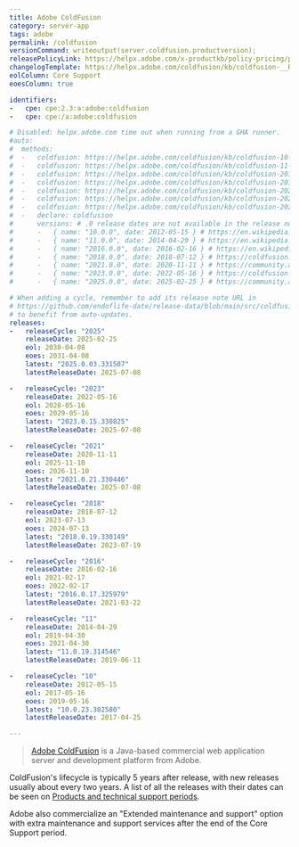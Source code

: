 ```yaml
---
title: Adobe ColdFusion
category: server-app
tags: adobe
permalink: /coldfusion
versionCommand: writeoutput(server.coldfusion.productversion);
releasePolicyLink: https://helpx.adobe.com/x-productkb/policy-pricing/policy_enterprise_lifecycle.html
changelogTemplate: https://helpx.adobe.com/coldfusion/kb/coldfusion-__RELEASE_CYCLE__-updates.html
eolColumn: Core Support
eoesColumn: true

identifiers:
-   cpe: cpe:2.3:a:adobe:coldfusion
-   cpe: cpe:/a:adobe:coldfusion

# Disabled: helpx.adobe.com time out when running from a GHA runner.
#auto:
#  methods:
#  -   coldfusion: https://helpx.adobe.com/coldfusion/kb/coldfusion-10-updates.html
#  -   coldfusion: https://helpx.adobe.com/coldfusion/kb/coldfusion-11-updates.html
#  -   coldfusion: https://helpx.adobe.com/coldfusion/kb/coldfusion-2016-updates.html
#  -   coldfusion: https://helpx.adobe.com/coldfusion/kb/coldfusion-2018-updates.html
#  -   coldfusion: https://helpx.adobe.com/coldfusion/kb/coldfusion-2021-updates.html
#  -   coldfusion: https://helpx.adobe.com/coldfusion/kb/coldfusion-2023-updates.html
#  -   coldfusion: https://helpx.adobe.com/coldfusion/kb/coldfusion-2025-updates.html
#  -   declare: coldfusion
#      versions: # .0 release dates are not available in the release notes
#      -   { name: "10.0.0", date: 2012-05-15 } # https://en.wikipedia.org/wiki/Adobe_ColdFusion#Adobe_ColdFusion_10
#      -   { name: "11.0.0", date: 2014-04-29 } # https://en.wikipedia.org/wiki/Adobe_ColdFusion#Adobe_ColdFusion_11
#      -   { name: "2016.0.0", date: 2016-02-16 } # https://en.wikipedia.org/wiki/Adobe_ColdFusion#Adobe_ColdFusion_(2016_Release)
#      -   { name: "2018.0.0", date: 2018-07-12 } # https://coldfusion.adobe.com/2018/07/new-coldfusion-release-adds-performance-monitoring-toolset-for-measuring-monitoring-and-managing-high-performing-web-apps/
#      -   { name: "2021.0.0", date: 2020-11-11 } # https://community.adobe.com/t5/coldfusion-discussions/introducing-adobe-coldfusion-2021-release/m-p/11585468
#      -   { name: "2023.0.0", date: 2022-05-16 } # https://coldfusion.adobe.com/2023/05/coldfusion2023-release/
#      -   { name: "2025.0.0", date: 2025-02-25 } # https://community.adobe.com/t5/coldfusion-discussions/now-live-adobe-coldfusion-2025-release/td-p/15176421

# When adding a cycle, remember to add its release note URL in
# https://github.com/endoflife-date/release-data/blob/main/src/coldfusion.py
# to benefit from auto-updates.
releases:
-   releaseCycle: "2025"
    releaseDate: 2025-02-25
    eol: 2030-04-08
    eoes: 2031-04-08
    latest: "2025.0.03.331507"
    latestReleaseDate: 2025-07-08

-   releaseCycle: "2023"
    releaseDate: 2022-05-16
    eol: 2028-05-16
    eoes: 2029-05-16
    latest: "2023.0.15.330825"
    latestReleaseDate: 2025-07-08

-   releaseCycle: "2021"
    releaseDate: 2020-11-11
    eol: 2025-11-10
    eoes: 2026-11-10
    latest: "2021.0.21.330446"
    latestReleaseDate: 2025-07-08

-   releaseCycle: "2018"
    releaseDate: 2018-07-12
    eol: 2023-07-13
    eoes: 2024-07-13
    latest: "2018.0.19.330149"
    latestReleaseDate: 2023-07-19

-   releaseCycle: "2016"
    releaseDate: 2016-02-16
    eol: 2021-02-17
    eoes: 2022-02-17
    latest: "2016.0.17.325979"
    latestReleaseDate: 2021-03-22

-   releaseCycle: "11"
    releaseDate: 2014-04-29
    eol: 2019-04-30
    eoes: 2021-04-30
    latest: "11.0.19.314546"
    latestReleaseDate: 2019-06-11

-   releaseCycle: "10"
    releaseDate: 2012-05-15
    eol: 2017-05-16
    eoes: 2019-05-16
    latest: "10.0.23.302580"
    latestReleaseDate: 2017-04-25

---
```


> [Adobe ColdFusion](https://www.adobe.com/products/coldfusion-family.html) is a Java-based commercial
> web application server and development platform from Adobe.

ColdFusion's lifecycle is typically 5 years after release, with new releases usually about every two
years. A list of all the releases with their dates can be seen on
[Products and technical support periods](https://helpx.adobe.com/support/programs/eol-matrix.html).

Adobe also commercialize an "Extended maintenance and support" option with extra maintenance and
support services after the end of the Core Support period.
